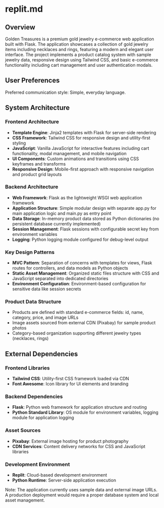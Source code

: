 # replit.md

## Overview

Golden Treasures is a premium gold jewelry e-commerce web application built with Flask. The application showcases a collection of gold jewelry items including necklaces and rings, featuring a modern and elegant user interface. The project implements a product catalog system with sample jewelry data, responsive design using Tailwind CSS, and basic e-commerce functionality including cart management and user authentication modals.

## User Preferences

Preferred communication style: Simple, everyday language.

## System Architecture

### Frontend Architecture
- **Template Engine**: Jinja2 templates with Flask for server-side rendering
- **CSS Framework**: Tailwind CSS for responsive design and utility-first styling
- **JavaScript**: Vanilla JavaScript for interactive features including cart functionality, modal management, and mobile navigation
- **UI Components**: Custom animations and transitions using CSS keyframes and transforms
- **Responsive Design**: Mobile-first approach with responsive navigation and product grid layouts

### Backend Architecture
- **Web Framework**: Flask as the lightweight WSGI web application framework
- **Application Structure**: Simple modular design with separate app.py for main application logic and main.py as entry point
- **Data Storage**: In-memory product data stored as Python dictionaries (no persistent database currently implemented)
- **Session Management**: Flask sessions with configurable secret key from environment variables
- **Logging**: Python logging module configured for debug-level output

### Key Design Patterns
- **MVC Pattern**: Separation of concerns with templates for views, Flask routes for controllers, and data models as Python objects
- **Static Asset Management**: Organized static files structure with CSS and JavaScript separated into dedicated directories
- **Environment Configuration**: Environment-based configuration for sensitive data like session secrets

### Product Data Structure
- Products are defined with standard e-commerce fields: id, name, category, price, and image URLs
- Image assets sourced from external CDN (Pixabay) for sample product photos
- Category-based organization supporting different jewelry types (necklaces, rings)

## External Dependencies

### Frontend Libraries
- **Tailwind CSS**: Utility-first CSS framework loaded via CDN
- **Font Awesome**: Icon library for UI elements and branding

### Backend Dependencies
- **Flask**: Python web framework for application structure and routing
- **Python Standard Library**: OS module for environment variables, logging module for application logging

### Asset Sources
- **Pixabay**: External image hosting for product photography
- **CDN Services**: Content delivery networks for CSS and JavaScript libraries

### Development Environment
- **Replit**: Cloud-based development environment
- **Python Runtime**: Server-side application execution

Note: The application currently uses sample data and external image URLs. A production deployment would require a proper database system and local asset management.